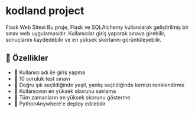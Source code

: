 # kodland project
 Flask Web Sitesi
 Bu proje, Flask ve SQLAlchemy kullanılarak geliştirilmiş bir sınav web uygulamasıdır. Kullanıcılar giriş yaparak sınava girebilir, sonuçlarını kaydedebilir ve en yüksek skorlarını görüntüleyebilir.
## 🚀 Özellikler
- 📌 Kullanıcı adı ile giriş yapma
- 📌 10 soruluk test sınavı
- 📌 Doğru şık seçildiğinde yeşil, yanlış seçildiğinde kırmızı renklendirme
- 📌 Kullanıcının en yüksek skorunu saklama
- 📌 Tüm zamanların en yüksek skorunu gösterme
- 📌 PythonAnywhere'e deploy edilebilir
